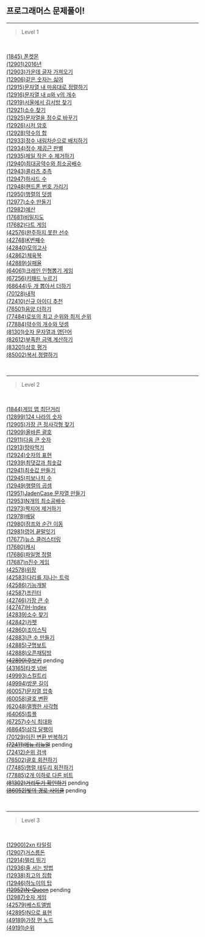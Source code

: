 ## 프로그래머스 문제풀이!

---

> Level 1

<br>

[(1845) 폰켓몬](./src/to30k/1845.js)  
[(12901)2016년](./src/to30k/12901.js)  
[(12903)가운데 글자 가져오기](./src/to30k/12903.js)  
[(12906)같은 숫자는 싫어](./src/to30k/12906.js)  
[(12915)문자열 내 마음대로 정렬하기](./src/to30k/12915.js)  
[(12916)문자열 내 p와 y의 개수](./src/to30k/12916.js)  
[(12919)서울에서 김서방 찾기](./src/to30k/12919.js)  
[(12921)소수 찾기](./src/to30k/12921.js)  
[(12925)문자열을 정수로 바꾸기](./src/to30k/12925.js)  
[(12926)시저 암호](./src/to30k/12926.js)  
[(12928)약수의 합](./src/to30k/12928.js)  
[(12933)정수 내림차순으로 배치하기](./src/to30k/12933.js)  
[(12934)정수 제곱근 판별](./src/to30k/12934.js)  
[(12935)제일 작은 수 제거하기](./src/to30k/12935.js)  
[(12940)최대공약수와 최소공배수](./src/to30k/12940.js)  
[(12943)콜라츠 추측](./src/to30k/12943.js)  
[(12947)하샤드 수](./src/to30k/12947.js)  
[(12948)핸드폰 번호 가리기](./src/to30k/12948.js)  
[(12950)행렬의 덧셈](./src/to30k/12950.js)  
[(12977)소수 만들기](./src/to30k/12977.js)  
[(12982)예산](./src/to30k/12982.js)  
[(17681)비밀지도](./src/to30k/17681.js)  
[(17682)다트 게임](./src/to30k/17682.js)  
[(42576)완주하지 못한 선수](./src/to60k/42576.js)  
[(42748)K번째수](./src/to60k/42748.js)  
[(42840)모의고사](./src/to60k/42840.js)  
[(42862)체육복](./src/to60k/42862.js)  
[(42889)실패율](./src/to60k/42889.js)  
[(64061)크레인 인형뽑기 게임](./src/to90k/64061.js)  
[(67256)키패드 누르기](./src/to90k/67256.js)  
[(68644)두 개 뽑아서 더하기](./src/to90k/68644.js)  
[(70128)내적](./src/to90k/70128.js)  
[(72410)신규 아이디 추천](./src/to90k/72410.js)  
[(76501)음양 더하기](./src/to90k/76501.js)  
[(77484)로또의 최고 순위와 최저 순위](./src/to90k/77484.js)  
[(77884)약수의 개수와 덧셈](./src/to90k/77884.js)  
[(81301)숫자 문자열과 영단어](./src/to90k/81301.js)  
[(82612)부족한 금액 계산하기](./src/to90k/82612.js)  
[(83201)상호 평가](./src/to90k/83201.js)  
[(85002)복서 정렬하기](./src/to90k/85002.js)

<br>

---

> Level 2

<br>

[(1844)게임 맵 최단거리](./src/to30k/1844.js)  
[(12899)124 나라의 숫자](./src/to30k/12899.js)  
[(12905)가장 큰 정사각형 찾기](./src/to30k/12905.js)  
[(12909)올바른 괄호](./src/to30k/12909.js)  
[(12911)다음 큰 숫자](./src/to30k/12911.js)  
[(12913)땅따먹기](./src/to30k/12913.js)  
[(12924)숫자의 표현](./src/to30k/12924.js)  
[(12939)최댓값과 최솟값](./src/to30k/12939.js)  
[(12941)최솟값 만들기](./src/to30k/12941.js)  
[(12945)피보나치 수](./src/to30k/12945.js)  
[(12949)행렬의 곱셈](./src/to30k/12949.js)  
[(12951)JadenCase 문자열 만들기](./src/to30k/12951.js)  
[(12953)N개의 최소공배수](./src/to30k/12953.js)  
[(12973)짝지어 제거하기](./src/to30k/12973.js)  
[(12978)배달](./src/to30k/12978.js)  
[(12980)점프와 순간 이동](./src/to30k/12980.js)  
[(12981)영어 끝말잇기](./src/to30k/12981.js)  
[(17677)뉴스 클러스터링](./src/to30k/17677.js)  
[(17680)캐시](./src/to30k/17680.js)  
[(17686)파일명 정렬](./src/to30k/17686.js)  
[(17687)n진수 게임](./src/to30k/17687.js)  
[(42578)위장](./src/to60k/42578.js)  
[(42583)다리를 지나는 트럭](./src/to60k/42583.js)  
[(42586)기능개발](./src/to60k/42586.js)  
[(42587)프린터](./src/to60k/42587.js)  
[(42746)가장 큰 수](./src/to60k/42746.js)  
[(42747)H-Index](./src/to60k/42747.js)  
[(42839)소수 찾기](./src/to60k/42839.js)  
[(42842)카펫](./src/to60k/42842.js)  
[(42860)조이스틱](./src/to60k/42860.js)  
[(42883)큰 수 만들기](./src/to60k/42883.js)  
[(42885)구명보트](./src/to60k/42885.js)  
[(42888)오픈채팅방](./src/to60k/42888.js)  
~~[(42890)후보키](./src/to60k/42890.js)~~ pending  
[(43165)타겟 넘버](./src/to60k/43165.js)  
[(49993)스킬트리](./src/to60k/49993.js)  
[(49994)방문 길이](./src/to60k/49994.js)  
[(60057)문자열 압축](./src/60057.js)  
[(60058)괄호 변환](./src/to90k/60058.js)  
[(62048)멀쩡한 사각형](./src/to90k/62048.js)  
[(64065)튜플](./src/to90k/64065.js)  
[(67257)수식 최대화](./src/to90k/67257.js)  
[(68645)삼각 달팽이](./src/to90k/68645.js)  
[(70129)이진 변환 반복하기](./src/to90k/70129.js)  
~~[(72411)메뉴 리뉴얼](./src/to90k/72411.js)~~ pending  
[(72412)순위 검색](./src/to90k/72412.js)  
[(76502)괄호 회전하기](./src/to90k/76502.js)  
[(77485)행렬 테두리 회전하기](./src/to90k/77485.js)  
[(77885)2개 이하로 다른 비트](./src/to90k/77885.js)  
~~[(81302)거리두기 확인하기](./src/to90k/81302.js)~~ pending  
~~[(86052)빛의 경로 사이클](./src/to90k/86052.js)~~ pending

<br>

---

> Level 3

<br>

[(12900)2xn 타일링](./src/to30k/12900.js)  
[(12907)거스름돈](./src/to30k/12907.js)  
[(12914)멀리 뛰기](./src/to30k/12914.js)  
[(12936)줄 서는 방법](./src/to30k/12936.js)  
[(12938)최고의 집합](./src/to30k/12938.js)  
[(12946)하노이의 탑](./src/to30k/12946.js)  
~~[(12952)N-Queen](./src/to30k/12952.js)~~ pending  
[(12987)숫자 게임](./src/to30k/12987.js)  
[(42579)베스트앨범](./src/to60k/42579.js)  
[(42895)N으로 표현](./src/to60k/42895.js)  
[(49189)가장 먼 노드](./src/to60k/49189.js)  
[(49191)순위](./src/to60k/49191.js)

<br>
